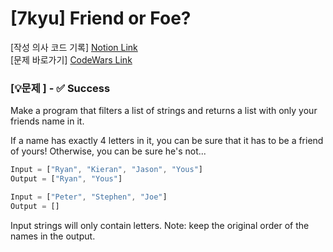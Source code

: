 # [7kyu] Friend or Foe?

[작성 의사 코드 기록] [Notion Link](https://mammoth-syrup-d21.notion.site/7kyu-Friend-or-Foe-1bd8b15bc85b80c1b18febac12215181?pvs=4)
<br/>
[문제 바로가기] [CodeWars Link](https://www.codewars.com/kata/55b42574ff091733d900002f)


### [💡문제 ] - ✅ Success

Make a program that filters a list of strings and returns a list with only your friends name in it.

If a name has exactly 4 letters in it, you can be sure that it has to be a friend of yours! Otherwise, you can be sure he's not...

``` js
Input = ["Ryan", "Kieran", "Jason", "Yous"]
Output = ["Ryan", "Yous"]

Input = ["Peter", "Stephen", "Joe"]
Output = []
```
Input strings will only contain letters.
Note: keep the original order of the names in the output.
